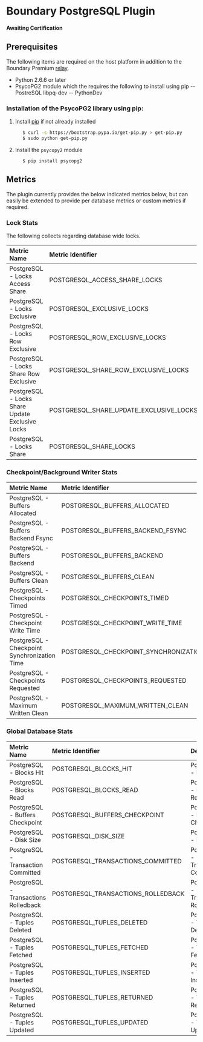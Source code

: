 Boundary PostgreSQL Plugin
==========================

**Awaiting Certification**

Prerequisites
-------------
The following items are required on the host platform in addition to the Boundary Premium [relay](http://premium-support.boundary.com/customer/portal/articles/1635550-plugins---how-to).
* Python 2.6.6 or later
* PsycoPG2 module which the requires the following to install using pip
-- PostreSQL libpq-dev 
-- PythonDev 

### Installation of the PsycoPG2 library using pip:

1. Install [pip](http://pip.readthedocs.org/en/latest/installing.html) if not already installed
```bash
      $ curl -s https://bootstrap.pypa.io/get-pip.py > get-pip.py  
      $ sudo python get-pip.py
```
2. Install the `psycopy2` module      
```
      $ pip install psycopg2
```

## Metrics
The plugin currently provides the below indicated metrics below, but can easily be extended to provide per database metrics or custom metrics if required.

### Lock Stats
The following collects regarding database wide locks.

|Metric Name                                    |Metric Identifier                            |Description                                    |
|:----------------------------------------------|:--------------------------------------------|:----------------------------------------------|
|PostgreSQL - Locks Access Share                |POSTGRESQL\_ACCESS\_SHARE\_LOCKS             |PostgreSQL - Locks Access Share                |
|PostgreSQL - Locks Exclusive                   |POSTGRESQL\_EXCLUSIVE\_LOCKS                 |PostgreSQL - Locks Exclusive                   |
|PostgreSQL - Locks Row Exclusive               |POSTGRESQL\_ROW\_EXCLUSIVE\_LOCKS            |PostgreSQL - Locks Row Exclusive               |
|PostgreSQL - Locks Share Row Exclusive         |POSTGRESQL\_SHARE\_ROW\_EXCLUSIVE\_LOCKS     |PostgreSQL - Locks Share Row Exclusive         |
|PostgreSQL - Locks Share Update Exclusive Locks|POSTGRESQL\_SHARE\_UPDATE\_EXCLUSIVE\_LOCKS  |PostgreSQL - Locks Share Update Exclusive Locks|
|PostgreSQL - Locks Share                       |POSTGRESQL\_SHARE\_LOCKS                     |PostgreSQL - Locks Share                       |


### Checkpoint/Background Writer Stats

|Metric Name                                    |Metric Identifier                            |Description                                    |
|:----------------------------------------------|:--------------------------------------------|:----------------------------------------------|
|PostgreSQL - Buffers Allocated                 |POSTGRESQL\_BUFFERS\_ALLOCATED               |PostgreSQL Buffers Allocated                   |
|PostgreSQL - Buffers Backend Fsync             |POSTGRESQL\_BUFFERS\_BACKEND\_FSYNC          |PostgreSQL - Buffers Backend Fsync             |
|PostgreSQL - Buffers Backend                   |POSTGRESQL\_BUFFERS\_BACKEND                 |PostgreSQL - Buffers Backend                   |
|PostgreSQL - Buffers Clean                     |POSTGRESQL\_BUFFERS\_CLEAN                   |PostgreSQL - Buffers Clean                     |
|PostgreSQL - Checkpoints Timed                 |POSTGRESQL\_CHECKPOINTS\_TIMED               |PostgreSQL - Checkpoints Timed                 |
|PostgreSQL - Checkpoint Write Time             |POSTGRESQL\_CHECKPOINT\_WRITE\_TIME          |PostgreSQL Checkpoint Write Time               |
|PostgreSQL - Checkpoint Synchronization Time   |POSTGRESQL\_CHECKPOINT\_SYNCHRONIZATION\_TIME|PostgreSQL - Checkpoint Synchronization Time   |
|PostgreSQL - Checkpoints Requested             |POSTGRESQL\_CHECKPOINTS\_REQUESTED           |PostgreSQL - Checkpoints Requested             |
|PostgreSQL - Maximum Written Clean             |POSTGRESQL\_MAXIMUM\_WRITTEN\_CLEAN          |PostgreSQL - Maximum Written Clean             |

### Global Database Stats

|Metric Name                                    |Metric Identifier                            |Description                                    |
|:----------------------------------------------|:--------------------------------------------|:----------------------------------------------|
|PostgreSQL - Blocks Hit                        |POSTGRESQL\_BLOCKS\_HIT                      |PostgreSQL - Blocks Hit                        |
|PostgreSQL - Blocks Read                       |POSTGRESQL\_BLOCKS\_READ                     |PostgreSQL - Blocks Read                       |
|PostgreSQL - Buffers Checkpoint                |POSTGRESQL\_BUFFERS\_CHECKPOINT              |PostgreSQL - Buffers Checkpoint                |
|PostgreSQL - Disk Size                         |POSTGRESQL\_DISK\_SIZE                       |PostgreSQL - Disk Size                         |
|PostgreSQL - Transaction Committed             |POSTGRESQL\_TRANSACTIONS\_COMMITTED          |PostgreSQL - Transaction Committed             |
|PostgreSQL - Transactions Rolledback           |POSTGRESQL\_TRANSACTIONS\_ROLLEDBACK         |PostgreSQL - Transactions Rolledback           |
|PostgreSQL - Tuples Deleted                    |POSTGRESQL\_TUPLES\_DELETED                  |PostgreSQL - Tuples Deleted                    |
|PostgreSQL - Tuples Fetched                    |POSTGRESQL\_TUPLES\_FETCHED                  |PostgreSQL - Tuples Fetched                    |
|PostgreSQL - Tuples Inserted                   |POSTGRESQL\_TUPLES\_INSERTED                 |PostgreSQL - Tuples Inserted                   |
|PostgreSQL - Tuples Returned                   |POSTGRESQL\_TUPLES\_RETURNED                 |PostgreSQL - Tuples Returned                   |
|PostgreSQL - Tuples Updated                    |POSTGRESQL\_TUPLES\_UPDATED                  |PostgreSQL - Tuples Updated                    |
